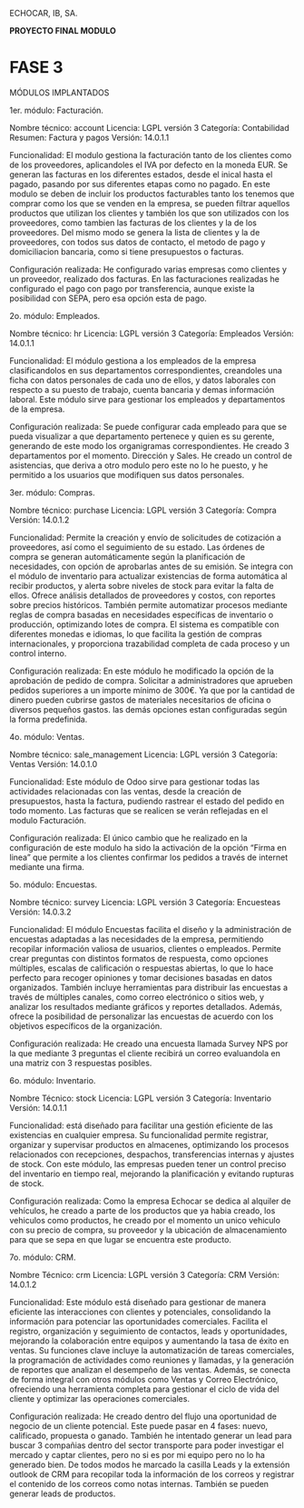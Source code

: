 
ECHOCAR, IB, SA.


**PROYECTO FINAL MODULO**

# FASE 3


MÓDULOS IMPLANTADOS



1er. módulo: Facturación.

Nombre técnico: account
Licencia: LGPL versión 3
Categoría: Contabilidad
Resumen: Factura y pagos
Versión: 14.0.1.1

Funcionalidad: El modulo gestiona la facturación tanto de los clientes como de los proveedores, 
aplicandoles el IVA por defecto en la moneda EUR. Se generan las facturas en los diferentes estados, 
desde el inical hasta el pagado, pasando por sus diferentes etapas como no pagado. 
En este modulo se deben de incluir los productos facturables tanto los tenemos que comprar como 
los que se venden en la empresa, se pueden filtrar aquellos productos que utilizan los clientes y 
también los que son utilizados con los proveedores, como tambien las facturas de los clientes y la 
de los proveedores.
Del mismo modo se genera la lista de clientes y la de proveedores, con todos sus datos de contacto, 
el metodo de pago y domiciliacion bancaria, como si tiene presupuestos o facturas.

Configuración realizada: He configurado varias empresas como clientes y un proveedor, realizado dos facturas.
En las facturaciones realizadas he configurado el pago con pago por transferencia, aunque
existe la posibilidad con SEPA, pero esa opción esta de pago.



2o. módulo: Empleados.

Nombre técnico: hr
Licencia: LGPL versión 3
Categoría: Empleados
Versión: 14.0.1.1

Funcionalidad: El módulo gestiona a los empleados de la empresa clasificandolos en sus departamentos
correspondientes, creandoles una ficha con datos personales de cada uno de ellos, y datos laborales 
con respecto a su puesto de trabajo, cuenta bancaria y demas información laboral.
Este módulo sirve para gestionar los empleados y departamentos de la empresa.

Configuración realizada: Se puede configurar cada empleado para que se pueda visualizar a que departamento pertenece 
y quien es su gerente, generando de este modo los organigramas correspondientes. He creado 3 departamentos por el momento.
Dirección y Sales. He creado un control de asistencias, que deriva a otro modulo pero este no lo he puesto, y 
he permitido a los usuarios que modifiquen sus datos personales. 



3er. módulo: Compras.

Nombre técnico: purchase
Licencia: LGPL versión 3
Categoría: Compra
Versión: 14.0.1.2

Funcionalidad: Permite la creación y envío de solicitudes de cotización a proveedores,
así como el seguimiento de su estado. Las órdenes de compra se generan automáticamente según la planificación de necesidades,
con opción de aprobarlas antes de su emisión. Se integra con el módulo de inventario para actualizar existencias 
de forma automática al recibir productos, y alerta sobre niveles de stock para evitar la falta de ellos.
Ofrece análisis detallados de proveedores y costos, con reportes sobre precios históricos.
También permite automatizar procesos mediante reglas de compra basadas en necesidades específicas de inventario o producción,
optimizando lotes de compra. El sistema es compatible con diferentes monedas e idiomas, lo que facilita la gestión de compras 
internacionales, y proporciona trazabilidad completa de cada proceso y un control interno.

Configuración realizada: En este módulo he modificado la opción de la aprobación de pedido de compra. 
Solicitar a administradores que aprueben pedidos superiores a un importe mínimo de 300€. Ya que por 
la cantidad de dinero pueden cubrirse gastos de materiales necesitarios de oficina o diversos pequeños 
gastos. las demás opciones estan configuradas según la forma predefinida.



4o. módulo: Ventas.

Nombre técnico: sale_management
Licencia: LGPL versión 3
Categoría: Ventas
Versión: 14.0.1.0

Funcionalidad: Este módulo de Odoo sirve para gestionar todas las actividades relacionadas con
las ventas, desde la creación de presupuestos, hasta la factura, pudiendo rastrear el estado del pedido
en todo momento. Las facturas que se realicen se verán reflejadas en el modulo Facturación.

Configuración realizada: El único cambio que he realizado en la configuración de este modulo ha sido la
activación de la opción “Firma en linea” que permite a los clientes confirmar los pedidos a través de
internet mediante una firma.



5o. módulo: Encuestas.

Nombre técnico: survey
Licencia: LGPL versión 3
Categoría: Encuesteas
Versión: 14.0.3.2

Funcionalidad: El módulo Encuestas facilita el diseño y la administración de encuestas adaptadas
a las necesidades de la empresa, permitiendo recopilar información valiosa de usuarios, clientes o empleados. 
Permite crear preguntas con distintos formatos de respuesta, como opciones múltiples, escalas de calificación 
o respuestas abiertas, lo que lo hace perfecto para recoger opiniones y tomar decisiones basadas en datos organizados.
También incluye herramientas para distribuir las encuestas a través de múltiples canales, como correo electrónico 
o sitios web, y analizar los resultados mediante gráficos y reportes detallados. Además, ofrece la posibilidad 
de personalizar las encuestas de acuerdo con los objetivos específicos de la organización.

Configuración realizada: He creado una encuesta llamada Survey NPS por la que mediante 3 preguntas el cliente
recibirá un correo evaluandola en una matriz con 3 respuestas posibles.



6o. módulo: Inventario.

Nombre Técnico: stock
Licencia: LGPL versión 3
Categoría: Inventario
Versión: 14.0.1.1

Funcionalidad: está diseñado para facilitar una gestión eficiente de las existencias en cualquier empresa.
Su funcionalidad permite registrar, organizar y supervisar productos en almacenes, optimizando los procesos relacionados 
con recepciones, despachos, transferencias internas y ajustes de stock. Con este módulo, las empresas pueden tener un 
control preciso del inventario en tiempo real, mejorando la planificación y evitando rupturas de stock.

Configuración realizada: Como la empresa Echocar se dedica al alquiler de vehículos, he creado a parte
de los productos que ya habia creado, los vehiculos como productos, he creado por el momento un unico vehiculo 
con su precio de compra, su proveedor y la ubicación de almacenamiento para que se sepa en que lugar se 
encuentra este producto.


7o. módulo: CRM.

Nombre Técnico: crm
Licencia: LGPL versión 3
Categoría: CRM
Versión: 14.0.1.2

Funcionalidad: Este módulo está diseñado para gestionar de manera eficiente las interacciones con clientes y potenciales,
consolidando la información para potenciar las oportunidades comerciales. Facilita el registro, organización y 
seguimiento de contactos, leads y oportunidades, mejorando la colaboración entre equipos y aumentando la tasa de éxito en ventas.
Su funciones clave incluye la automatización de tareas comerciales, la programación de actividades como reuniones y llamadas, 
y la generación de reportes que analizan el desempeño de las ventas. Además, se conecta de forma integral con otros módulos 
como Ventas y Correo Electrónico, ofreciendo una herramienta completa para gestionar el ciclo de vida del cliente y optimizar las operaciones comerciales.

Configuración realizada: He creado dentro del flujo una oportunidad de negocio de un cliente potencial. Este puede 
pasar en 4 fases: nuevo, calificado, propuesta o ganado.
También he intentado generar un lead para buscar 3 compañias dentro del sector transporte para poder investigar el mercado y captar clientes,
pero no si es por mi equipo pero no lo ha generado bien. De todos modos he marcado la casilla Leads y la extensión outlook de 
CRM para recopilar toda la información de los correos y registrar el contenido de los correos como notas internas. También se pueden 
generar leads de productos.


